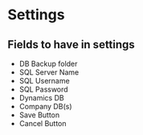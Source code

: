 # Settings
## Fields to have in settings
- DB Backup folder
- SQL Server Name
- SQL Username
- SQL Password
- Dynamics DB
- Company DB(s)
- Save Button
- Cancel Button



